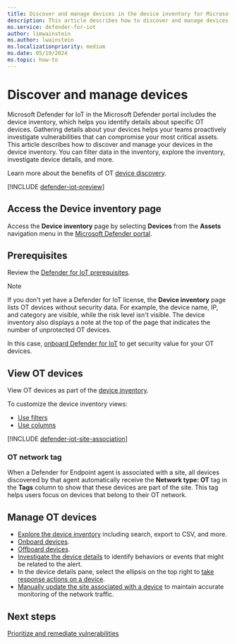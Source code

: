 ```yaml
---
title: Discover and manage devices in the device inventory for Microsoft Defender for IoT in the Defender portal
description: This article describes how to discover and manage devices in the device inventory for Microsoft Defender for IoT in the Defender portal.
ms.service: defender-for-iot
author: limwainstein
ms.author: lwainstein
ms.localizationpriority: medium
ms.date: 05/19/2024
ms.topic: how-to
---
```


# Discover and manage devices

Microsoft Defender for IoT in the Microsoft Defender portal includes the device inventory, which helps you identify details about specific OT devices. Gathering details about your devices helps your teams proactively investigate vulnerabilities that can compromise your most critical assets. This article describes how to discover and manage your devices in the device inventory. You can filter data in the inventory, explore the inventory, investigate device details, and more.

Learn more about the benefits of OT [device discovery](device-discovery.md).

[!INCLUDE [defender-iot-preview](../includes//defender-for-iot-defender-public-preview.md)]

## Access the Device inventory page

Access the **Device inventory** page by selecting **Devices** from the **Assets** navigation menu in the [Microsoft Defender portal](https://security.microsoft.com/machines).

## Prerequisites

Review the [Defender for IoT prerequisites](prerequisites.md).

> [!NOTE]
>
> If you don't yet have a Defender for IoT license, the **Device inventory** page lists OT devices without security data. For example, the device name, IP, and category are visible, while the risk level isn't visible. The device inventory also displays a note at the top of the page that indicates the number of unprotected OT devices.
>
> In this case, [onboard Defender for IoT](get-started.md) to get security value for your OT devices.

## View OT devices

View OT devices as part of the [device inventory](/defender-endpoint/machines-view-overview#device-inventory-overview).

To customize the device inventory views:

- [Use filters](/defender-endpoint/machines-view-overview#use-filters-to-customize-the-device-inventory-views)
- [Use columns](/defender-endpoint/machines-view-overview#use-columns-to-customize-the-device-inventory-views)

[!INCLUDE [defender-iot-site-association](includes/site-association.md)]

### OT network tag

When a Defender for Endpoint agent is associated with a site, all devices discovered by that agent automatically receive the **Network type: OT** tag in the **Tags** column to show that these devices are part of the site. This tag helps users focus on devices that belong to their OT network.

## Manage OT devices

- [Explore the device inventory](/defender-endpoint/machines-view-overview#explore-the-device-inventory) including search, export to CSV, and more.
- [Onboard devices](/defender-endpoint/onboarding#onboard-devices-using-any-of-the-supported-management-tools).
- [Offboard devices](/defender-endpoint/offboard-machines).
- [Investigate the device details](/defender-endpoint/investigate-machines) to identify behaviors or events that might be related to the alert.
- In the device details pane, select the ellipsis on the top right to [take response actions on a device](/defender-endpoint/respond-machine-alerts).
- [Manually update the site associated with a device](manage-sites.md#manually-update-device-site-association) to maintain accurate monitoring of the network traffic.<!-- Devices can be manually updated[Update the site associated with a device.-->

## Next steps

[Prioritize and remediate vulnerabilities](prioritize-vulnerabilities.md)
